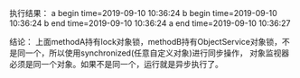 执行结果：
a begin time=2019-09-10 10:36:24
b begin time=2019-09-10 10:36:24
b   end time=2019-09-10 10:36:24
a   end time=2019-09-10 10:36:27

结论：
上面methodA持有lock对象锁，methodB持有ObjectService对象锁，不是同一个，所以使用synchronized(任意自定义对象)进行同步操作，
对象监视器必须是同一个对象。如果不是同一个，运行就是异步执行了。